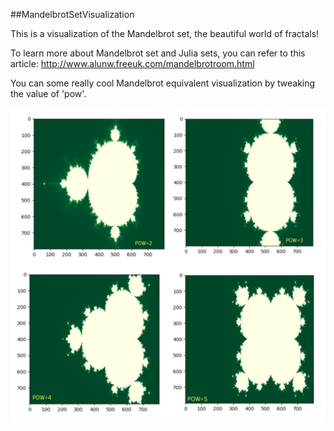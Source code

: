##MandelbrotSetVisualization

This is a visualization of the Mandelbrot set, the beautiful world of fractals!

To learn more about Mandelbrot set and Julia sets, you can refer to this article: http://www.alunw.freeuk.com/mandelbrotroom.html

You can some really cool Mandelbrot equivalent visualization by tweaking the value of 'pow'.


![ALT TEXT](https://github.com/GangulyShreyan/MandelbrotSetVisualization/blob/master/PLOT.png)
